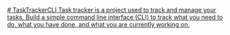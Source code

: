 [# TaskTrackerCLI
Task tracker is a project used to track and manage your tasks. Build a simple command line interface (CLI) to track what you need to do, what you have done, and what you are currently working on.](https://roadmap.sh/projects/task-tracker)
